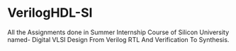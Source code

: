 # VerilogHDL-SI
All the Assignments done in Summer Internship Course of Silicon University named- Digital VLSI Design From Verilog RTL And Verification To Synthesis.
